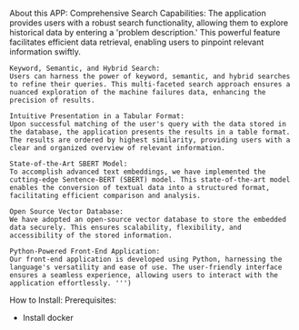 About this APP: 
Comprehensive Search Capabilities:
    The application provides users with a robust search functionality, allowing them to explore historical data by entering a 'problem description.' This powerful feature facilitates efficient data retrieval, enabling users to pinpoint relevant information swiftly.

    Keyword, Semantic, and Hybrid Search:
    Users can harness the power of keyword, semantic, and hybrid searches to refine their queries. This multi-faceted search approach ensures a nuanced exploration of the machine failures data, enhancing the precision of results.

    Intuitive Presentation in a Tabular Format:
    Upon successful matching of the user's query with the data stored in the database, the application presents the results in a table format. The results are ordered by highest similarity, providing users with a clear and organized overview of relevant information.

    State-of-the-Art SBERT Model:
    To accomplish advanced text embeddings, we have implemented the cutting-edge Sentence-BERT (SBERT) model. This state-of-the-art model enables the conversion of textual data into a structured format, facilitating efficient comparison and analysis.

    Open Source Vector Database:
    We have adopted an open-source vector database to store the embedded data securely. This ensures scalability, flexibility, and accessibility of the stored information.

    Python-Powered Front-End Application:
    Our front-end application is developed using Python, harnessing the language's versatility and ease of use. The user-friendly interface ensures a seamless experience, allowing users to interact with the application effortlessly. ''')

How to Install:
Prerequisites:
- Install docker 
